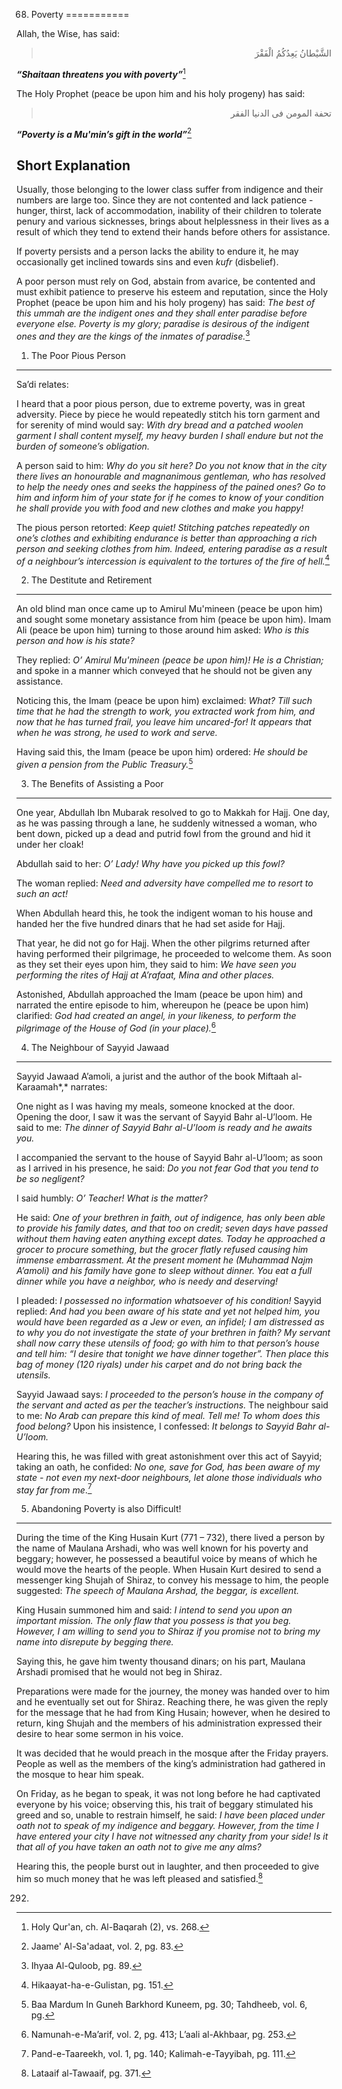 68. Poverty
===========

Allah, the Wise, has said:

<blockquote dir="rtl">
  <p>
الشَّيْطانُ يَعِدُكُمُ الْفَقْرَ
  </p>
</blockquote>

***“Shaitaan threatens you with poverty”***[^1]

The Holy Prophet (peace be upon him and his holy progeny) has said:

<blockquote dir="rtl">
  <p>
تحفة المومن فى الدنيا الفقر
  </p>
</blockquote>

***“Poverty is a Mu'min’s gift in the world”***[^2]

Short Explanation
-----------------

Usually, those belonging to the lower class suffer from indigence and
their numbers are large too. Since they are not contented and lack
patience - hunger, thirst, lack of accommodation, inability of their
children to tolerate penury and various sicknesses, brings about
helplessness in their lives as a result of which they tend to extend
their hands before others for assistance.

If poverty persists and a person lacks the ability to endure it, he may
occasionally get inclined towards sins and even *kufr* (disbelief).

A poor person must rely on God, abstain from avarice, be contented and
must exhibit patience to preserve his esteem and reputation, since the
Holy Prophet (peace be upon him and his holy progeny) has said: *The
best of this ummah are the indigent ones and they shall enter paradise
before everyone else. Poverty is my glory; paradise is desirous of the
indigent ones and they are* *the kings of the inmates of paradise.*[^3]

1) The Poor Pious Person
------------------------

Sa’di relates:

I heard that a poor pious person, due to extreme poverty, was in great
adversity. Piece by piece he would repeatedly stitch his torn garment
and for serenity of mind would say: *With dry bread and a patched woolen
garment I shall content myself, my heavy burden I shall endure but not
the burden of someone’s obligation.*

A person said to him: *Why do you sit here? Do you not know that in the
city there lives an honourable and magnanimous gentleman, who has
resolved to help the needy ones and seeks the happiness of the pained
ones? Go to him and inform him of your state for if he comes to know of
your condition he shall provide you with food and new clothes and make
you happy!*

The pious person retorted: *Keep quiet! Stitching patches repeatedly on
one’s clothes and exhibiting endurance is better than approaching a rich
person and seeking clothes from him. Indeed, entering paradise as a
result of a neighbour’s intercession is equivalent to the tortures of
the fire of hell.*[^4]

2) The Destitute and Retirement
-------------------------------

An old blind man once came up to Amirul Mu'mineen (peace be upon him)
and sought some monetary assistance from him (peace be upon him). Imam
Ali (peace be upon him) turning to those around him asked: *Who is this
person and how is his state?*

They replied: *O’ Amirul Mu'mineen (peace be upon him)! He is a
Christian;* and spoke in a manner which conveyed that he should not be
given any assistance.

Noticing this, the Imam (peace be upon him) exclaimed: *What? Till such
time that he had the strength to work, you extracted work from him, and
now that he has turned frail, you leave him uncared-for! It appears that
when he was strong, he used to work and serve.*

Having said this, the Imam (peace be upon him) ordered: *He should be
given a pension from the Public Treasury.*[^5]

3) The Benefits of Assisting a Poor
-----------------------------------

One year, Abdullah Ibn Mubarak resolved to go to Makkah for Hajj. One
day, as he was passing through a lane, he suddenly witnessed a woman,
who bent down, picked up a dead and putrid fowl from the ground and hid
it under her cloak!

Abdullah said to her: *O’ Lady! Why have you picked up this fowl?*

The woman replied: *Need and adversity have compelled me to resort to
such an act!*

When Abdullah heard this, he took the indigent woman to his house and
handed her the five hundred dinars that he had set aside for Hajj.

That year, he did not go for Hajj. When the other pilgrims returned
after having performed their pilgrimage, he proceeded to welcome them.
As soon as they set their eyes upon him, they said to him: *We have seen
you performing the rites of Hajj at A’rafaat, Mina and other places.*

Astonished, Abdullah approached the Imam (peace be upon him) and
narrated the entire episode to him, whereupon he (peace be upon him)
clarified: *God had created an angel, in your likeness, to perform the
pilgrimage of the House of God (in your place).*[^6]

4) The Neighbour of Sayyid Jawaad
---------------------------------

Sayyid Jawaad A’amoli, a jurist and the author of the book Miftaah
al-Karaamah*,* narrates:

One night as I was having my meals, someone knocked at the door. Opening
the door, I saw it was the servant of Sayyid Bahr al-U’loom. He said to
me: *The dinner of Sayyid Bahr al-U’loom is ready and he awaits you.*

I accompanied the servant to the house of Sayyid Bahr al-U’loom; as soon
as I arrived in his presence, he said: *Do you not fear God that you
tend to be so negligent?*

I said humbly: *O’ Teacher! What is the matter?*

He said: *One of your brethren in faith, out of indigence, has only been
able to provide his family dates, and that too on credit; seven days
have passed without them having eaten anything except dates. Today he
approached a grocer to procure something, but the grocer flatly refused
causing him immense embarrassment. At the present moment he (Muhammad
Najm A’amoli) and his family have gone to sleep without dinner. You eat
a full dinner while you have a neighbor, who is needy and deserving!*

I pleaded: *I possessed no information whatsoever of his condition!*
Sayyid replied: *And had you been aware of his state and yet not helped
him, you would have been regarded as a Jew or even, an infidel; I am
distressed as to why you do not investigate the state of your brethren
in faith? My servant shall now carry these utensils of food; go with him
to that person’s house and tell him: “I desire that tonight we have
dinner together”. Then place this bag of money (120 riyals) under his
carpet and do not bring back the utensils.*

Sayyid Jawaad says: *I proceeded to the person’s house in the company of
the servant and acted as per the teacher’s instructions.* The neighbour
said to me: *No Arab can prepare this kind of meal. Tell me! To whom
does this food belong?* Upon his insistence, I confessed: *It belongs
to* *Sayyid Bahr al-U’loom.*

Hearing this, he was filled with great astonishment over this act of
Sayyid; taking an oath, he confided: *No one, save for God, has been
aware of my state - not even my next-door neighbours, let alone those
individuals who stay far from me*.[^7]

5) Abandoning Poverty is also Difficult!
----------------------------------------

During the time of the King Husain Kurt (771 – 732), there lived a
person by the name of Maulana Arshadi, who was well known for his
poverty and beggary; however, he possessed a beautiful voice by means of
which he would move the hearts of the people. When Husain Kurt desired
to send a messenger king Shujah of Shiraz, to convey his message to him,
the people suggested: *The speech of Maulana Arshad, the beggar, is
excellent.*

King Husain summoned him and said: *I intend to send you upon an
important mission. The only flaw that you possess is that you beg.
However, I am willing to send you to Shiraz if you promise not to bring
my name into disrepute by begging there.*

Saying this, he gave him twenty thousand dinars; on his part, Maulana
Arshadi promised that he would not beg in Shiraz.

Preparations were made for the journey, the money was handed over to him
and he eventually set out for Shiraz. Reaching there, he was given the
reply for the message that he had from King Husain; however, when he
desired to return, king Shujah and the members of his administration
expressed their desire to hear some sermon in his voice.

It was decided that he would preach in the mosque after the Friday
prayers. People as well as the members of the king’s administration had
gathered in the mosque to hear him speak.

On Friday, as he began to speak, it was not long before he had
captivated everyone by his voice; observing this, his trait of beggary
stimulated his greed and so, unable to restrain himself, he said: *I
have been placed under oath not to speak of my indigence and beggary.
However, from the time I have entered your city I have not witnessed any
charity from your side! Is it that all of you have taken an oath not to
give me any alms?*

Hearing this, the people burst out in laughter, and then proceeded to
give him so much money that he was left pleased and satisfied.[^8]

[^1]: Holy Qur'an, ch. Al-Baqarah (2), vs. 268.

[^2]: Jaame' Al-Sa'adaat, vol. 2, pg. 83.

[^3]: Ihyaa Al-Quloob, pg. 89.

[^4]: Hikaayat-ha-e-Gulistan, pg. 151.

[^5]: Baa Mardum In Guneh Barkhord Kuneem, pg. 30; Tahdheeb, vol. 6, pg.
292.

[^6]: Namunah-e-Ma’arif, vol. 2, pg. 413; L’aali al-Akhbaar, pg. 253.

[^7]: Pand-e-Taareekh, vol. 1, pg. 140; Kalimah-e-Tayyibah, pg. 111.

[^8]: Lataaif al-Tawaaif, pg. 371.


